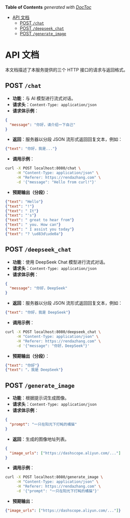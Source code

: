 <!-- START doctoc generated TOC please keep comment here to allow auto update -->
<!-- DON'T EDIT THIS SECTION, INSTEAD RE-RUN doctoc TO UPDATE -->
**Table of Contents**  *generated with [DocToc](https://github.com/thlorenz/doctoc)*

- [API 文档](#api-%E6%96%87%E6%A1%A3)
  - [POST `/chat`](#post-chat)
  - [POST `/deepseek_chat`](#post-deepseek_chat)
  - [POST `/generate_image`](#post-generate_image)

<!-- END doctoc generated TOC please keep comment here to allow auto update -->

# API 文档

本文档描述了本服务提供的三个 HTTP 接口的请求与返回格式。

## POST `/chat`

- **功能**：与 AI 模型进行流式对话。
- **请求头**：`Content-Type: application/json`
- **请求体示例**：

```json
{
  "message": "你好，请介绍一下自己"
}
```

- **返回**：服务器以分段 JSON 流形式返回回复文本，例如：

```json
{"text": "你好，我是..."}
```

- **调用示例**：

```bash
curl -X POST localhost:8080/chat \
     -H "Content-Type: application/json" \
     -H "Referer: https://rendazhang.com" \
     -d '{"message": "Hello from curl!"}'
```

- **预期输出（分段）**：

```json
{"text": "Hello"}
{"text": "!"}
{"text": " It"}
{"text": "'s"}
{"text": " great to hear from"}
{"text": " you. How can"}
{"text": " I assist you today"}
{"text": "? \ud83d\ude0a"}
```

## POST `/deepseek_chat`

- **功能**：使用 DeepSeek Chat 模型进行流式对话。
- **请求头**：`Content-Type: application/json`
- **请求体示例**：

```json
{
  "message": "你好，DeepSeek"
}
```

- **返回**：服务器以分段 JSON 流形式返回回复文本，例如：

```json
{"text": "你好，我是 DeepSeek"}
```

- **调用示例**：

```bash
curl -X POST localhost:8080/deepseek_chat \
     -H "Content-Type: application/json" \
     -H "Referer: https://rendazhang.com" \
     -d '{"message": "你好，DeepSeek"}'
```

- **预期输出（分段）**：

```json
{"text": "你好"}
{"text": "，我是 DeepSeek"}
```

## POST `/generate_image`

- **功能**：根据提示词生成图像。
- **请求头**：`Content-Type: application/json`
- **请求体示例**：

```json
{
  "prompt": "一只在阳光下打盹的橘猫"
}
```

- **返回**：生成的图像地址列表。

```json
{
  "image_urls": ["https://dashscope.aliyun.com/..."]
}
```

- **调用示例**：

```bash
curl -X POST localhost:8080/generate_image \
     -H "Content-Type: application/json" \
     -H "Referer: https://rendazhang.com" \
     -d '{"prompt": "一只在阳光下打盹的橘猫"}'
```

- **预期输出**：

```json
{"image_urls": ["https://dashscope.aliyun.com/..."]}
```
